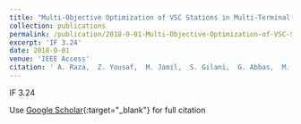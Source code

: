 ```yaml
---
title: "Multi-Objective Optimization of VSC Stations in Multi-Terminal VSC-HVdc Grids, Based on PSO"
collection: publications
permalink: /publication/2018-0-01-Multi-Objective-Optimization-of-VSC-Stations-in-Multi-Terminal-VSC-HVdc-Grids-Based-on-PSO
excerpt: 'IF 3.24'
date: 2018-0-01
venue: 'IEEE Access'
citation: ' A. Raza,  Z. Yousaf,  M. Jamil,  S. Gilani,  G. Abbas,  M. Uzair,  S. Shaheen,  A. Benrabah,  F. Li, &quot;Multi-Objective Optimization of VSC Stations in Multi-Terminal VSC-HVdc Grids, Based on PSO.&quot; IEEE Access, 2018.'
---
```

IF 3.24

Use [Google Scholar](https://scholar.google.com/scholar?q=Multi+Objective+Optimization+of+VSC+Stations+in+Multi+Terminal+VSC+HVdc+Grids,+Based+on+PSO){:target="_blank"} for full citation
